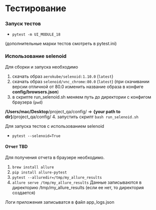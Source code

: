 # Тестирование
### Запуск тестов
* `pytest -m UI_MODULE_18`

(дополнительные марки тестов смотреть в pytest.ini)

### Использование selenoid 
Для сборки и запуска необходимо 

1. скачать образ
 `aerokube/selenoid:1.10.0` (`latest`) 
2. cкачать образ `selenoid/vnc_chrome:80.0` (`latest`) (при скачивании версии отличной от 80.0 изменить название образа в конфиге __config/browsers.json__)
3. в скрипте run\_selenoid.sh меняем путь до директории с конфигом браузера (`pwd`) 

 __/Users/mac/Desktop__/project_qa/config/ =>  __{your path to dir}__/project_qa/config/
4. запустить скрипт `bash run_selenoid.sh` 

Для запуска тестов с использованием selenoid 

- `pytest --selenoid=True`

#### Отчет TBD
Для получения отчета в браузере необходимо. 

1. `brew install allure`
2. `pip install allure-pytest`
3. `pytest --alluredir=/tmp/my_allure_results`
4. `allure serve /tmp/my_allure_results`
Данные записываются в директорию /tmp/my_allure_results (если ее нет, то директория создается)

Логи приложения записыватся в файл app\_logs.json



